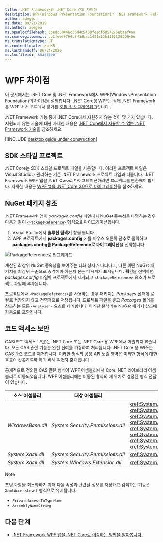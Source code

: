 ```yaml
---
title: .NET Framework와 .NET Core 간의 차이점
description: WPF(Windows Presentation Foundation)의 .NET Framework 구현과 .NET Core WPF 간의 차이점을 설명합니다. 앱을 마이그레이션할 때 이러한 비호환성을 고려해야 합니다.
author: adegeo
ms.date: 09/21/2019
ms.author: adegeo
ms.openlocfilehash: 3bedc30046c36d4c5430feedf5854276ebaef8aa
ms.sourcegitcommit: dc2feef0794cf41dbac1451a13b8183258566c0e
ms.translationtype: HT
ms.contentlocale: ko-KR
ms.lasthandoff: 06/24/2020
ms.locfileid: "85325690"
---
```

# <a name="differences-in-wpf"></a>WPF 차이점

이 문서에서는 .NET Core 및 .NET Framework에서 WPF(Windows Presentation Foundation)의 차이점을 설명합니다. .NET Core용 WPF는 원래 .NET Framework용 WPF 소스 코드에서 분기된 [오픈 소스 프레임워크](https://github.com/dotnet/wpf)입니다.

.NET Framework 기능 중에 .NET Core에서 지원하지 않는 것이 몇 가지 있습니다. 지원되지 않는 기술에 대한 자세한 내용은 [.NET Core에서 사용할 수 없는 .NET Framework 기술](../../core/porting/net-framework-tech-unavailable.md)을 참조하세요.

[!INCLUDE [desktop guide under construction](../../../includes/desktop-guide-preview-note.md)]

## <a name="sdk-style-projects"></a>SDK 스타일 프로젝트

.NET Core는 SDK 스타일 프로젝트 파일을 사용합니다. 이러한 프로젝트 파일은 Visual Studio가 관리하는 기존 .NET Framework 프로젝트 파일과 다릅니다. .NET Framework WPF 앱을 .NET Core로 마이그레이션하려면 프로젝트를 변환해야 합니다. 자세한 내용은 [WPF 앱을 .NET Core 3.0으로 마이그레이션](convert-project-from-net-framework.md)을 참조하세요.

## <a name="nuget-package-references"></a>NuGet 패키지 참조

.NET Framework 앱이 *packages.config* 파일에서 NuGet 종속성을 나열하는 경우 다음과 같이 [`<PackageReference>`](/nuget/consume-packages/package-references-in-project-files) 형식으로 마이그레이션합니다.

1. Visual Studio에서 **솔루션 탐색기** 창을 엽니다.
1. WPF 프로젝트에서 **packages.config** > 를 마우스 오른쪽 단추로 클릭하고 **packages.config를 PackageReference로 마이그레이션**을 선택합니다.

![PackageReference로 업그레이드](media/differences-from-net-framework/package-reference-migration.png)

계산된 최상위 NuGet 종속성을 보여주는 대화 상자가 나타나고, 다른 어떤 NuGet 패키지를 최상위 수준으로 승격해야 하는지 묻는 메시지가 표시됩니다. **확인**을 선택하면 *packages.config* 파일이 프로젝트에서 제거되고 `<PackageReference>` 요소가 프로젝트 파일에 추가됩니다.

프로젝트에서 `<PackageReference>`를 사용하는 경우 패키지는 *Packages* 폴더에 로컬로 저장되지 않고 전역적으로 저장됩니다. 프로젝트 파일을 열고 *Packages* 폴더를 참조하는 모든 `<Analyzer>` 요소를 제거합니다. 이러한 분석기는 NuGet 패키지 참조에 자동으로 포함됩니다.

## <a name="code-access-security"></a>코드 액세스 보안

CAS(코드 액세스 보안)는 .NET Core 또는 .NET Core 용 WPF에서 지원되지 않습니다. 모든 CAS 관련 기능은 완전 신뢰를 가정하여 처리됩니다. .NET Core 용 WPF는 CAS 관련 코드를 제거합니다. 이러한 형식의 공용 API 노출 영역은 이러한 형식에 대한 호출이 성공하도록 하기 위해 여전히 존재합니다.

공개적으로 정의된 CAS 관련 형식이 WPF 어셈블리에서 Core .NET 라이브러리 어셈블리로 이동되었습니다. WPF 어셈블리에는 이동된 형식의 새 위치로 설정된 형식 전달이 있습니다.

| 소스 어셈블리 | 대상 어셈블리 | 형식                |
| --------------- | --------------- | ------------------- |
| *WindowsBase.dll* | *System.Security.Permissions.dll* | <xref:System.Security.Permissions.MediaPermission> <br /> <xref:System.Security.Permissions.MediaPermissionAttribute> <br /> <xref:System.Security.Permissions.MediaPermissionAudio> <br /> <xref:System.Security.Permissions.MediaPermissionImage> <br /> <xref:System.Security.Permissions.MediaPermissionVideo> <br /> <xref:System.Security.Permissions.WebBrowserPermission> <br /> <xref:System.Security.Permissions.WebBrowserPermissionAttribute> <br /> <xref:System.Security.Permissions.WebBrowserPermissionLevel> |
| *System.Xaml.dll* | *System.Security.Permissions.dll* | <xref:System.Xaml.Permissions.XamlLoadPermission> |
| *System.Xaml.dll* | *System.Windows.Extension.dll*    | <xref:System.Xaml.Permissions.XamlAccessLevel><br/> |

> [!NOTE]
> 포팅 마찰을 최소화하기 위해 다음 속성과 관련된 정보를 저장하고 검색하는 기능은 `XamlAccessLevel` 형식으로 유지됩니다.
>
> - `PrivateAccessToTypeName`
> - `AssemblyNameString`

## <a name="next-steps"></a>다음 단계

- [.NET Framework WPF 앱을 .NET Core로 이식하는 방법을 알아봅니다.](convert-project-from-net-framework.md)
